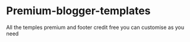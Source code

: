 # Premium-blogger-templates
All the temples premium and footer credit free you can customise as you need
